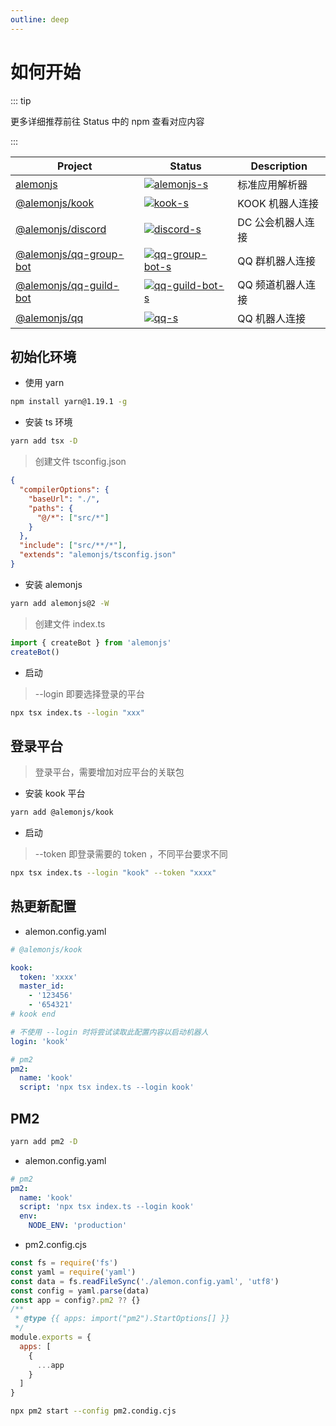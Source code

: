 ```yaml
---
outline: deep
---
```


# 如何开始

::: tip

更多详细推荐前往 Status 中的 npm 查看对应内容

:::

| Project                  | Status                              | Description       |
| ------------------------ | ----------------------------------- | ----------------- |
| [alemonjs]               | [![alemonjs-s]][alemonjs-p]         | 标准应用解析器    |
| [@alemonjs/kook]         | [![kook-s]][kook-p]                 | KOOK 机器人连接   |
| [@alemonjs/discord]      | [![discord-s]][discord-p]           | DC 公会机器人连接 |
| [@alemonjs/qq-group-bot] | [![qq-group-bot-s]][qq-group-bot-p] | QQ 群机器人连接   |
| [@alemonjs/qq-guild-bot] | [![qq-guild-bot-s]][qq-guild-bot-p] | QQ 频道机器人连接 |
| [@alemonjs/qq]           | [![qq-s]][qq-p]                     | QQ 机器人连接     |

[alemonjs]: https://github.com/ningmengchongshui/alemonjs
[alemonjs-s]: https://img.shields.io/npm/v/alemonjs.svg
[alemonjs-p]: https://www.npmjs.com/package/alemonjs
[@alemonjs/kook]: https://github.com/alemonjs/kook
[kook-s]: https://img.shields.io/npm/v/@alemonjs/kook.svg
[kook-p]: https://www.npmjs.com/package/@alemonjs/kook
[@alemonjs/discord]: https://github.com/alemonjs/discord
[discord-s]: https://img.shields.io/npm/v/@alemonjs/discord.svg
[discord-p]: https://www.npmjs.com/package/@alemonjs/discord
[@alemonjs/qq-group-bot]: https://github.com/alemonjs/qq-group-bot
[qq-group-bot-s]: https://img.shields.io/npm/v/@alemonjs/qq-group-bot.svg
[qq-group-bot-p]: https://www.npmjs.com/package/@alemonjs/qq-group-bot
[@alemonjs/qq-guild-bot]: https://github.com/alemonjs/qq-guild-bot
[qq-guild-bot-s]: https://img.shields.io/npm/v/@alemonjs/qq-guild-bot.svg
[qq-guild-bot-p]: https://www.npmjs.com/package/@alemonjs/qq-guild-bot
[@alemonjs/qq]: https://github.com/alemonjs/qq
[qq-s]: https://img.shields.io/npm/v/@alemonjs/qq.svg
[qq-p]: https://www.npmjs.com/package/@alemonjs/qq

## 初始化环境

- 使用 yarn

```sh
npm install yarn@1.19.1 -g
```

- 安装 ts 环境

```sh
yarn add tsx -D
```

> 创建文件 tsconfig.json

```json
{
  "compilerOptions": {
    "baseUrl": "./",
    "paths": {
      "@/*": ["src/*"]
    }
  },
  "include": ["src/**/*"],
  "extends": "alemonjs/tsconfig.json"
}
```

- 安装 alemonjs

```sh
yarn add alemonjs@2 -W
```

> 创建文件 index.ts

```ts
import { createBot } from 'alemonjs'
createBot()
```

- 启动

> --login 即要选择登录的平台

```sh
npx tsx index.ts --login "xxx"
```

## 登录平台

> 登录平台，需要增加对应平台的关联包

- 安装 kook 平台

```sh
yarn add @alemonjs/kook
```

- 启动

> --token 即登录需要的 token ，不同平台要求不同

```sh
npx tsx index.ts --login "kook" --token "xxxx"
```

## 热更新配置

- alemon.config.yaml

```yaml
# @alemonjs/kook

kook:
  token: 'xxxx'
  master_id:
    - '123456'
    - '654321'
# kook end

# 不使用 --login 时将尝试读取此配置内容以启动机器人
login: 'kook'

# pm2
pm2:
  name: 'kook'
  script: 'npx tsx index.ts --login kook'
```

## PM2

```sh
yarn add pm2 -D
```

- alemon.config.yaml

```yaml
# pm2
pm2:
  name: 'kook'
  script: 'npx tsx index.ts --login kook'
  env:
    NODE_ENV: 'production'
```

- pm2.config.cjs

```js
const fs = require('fs')
const yaml = require('yaml')
const data = fs.readFileSync('./alemon.config.yaml', 'utf8')
const config = yaml.parse(data)
const app = config?.pm2 ?? {}
/**
 * @type {{ apps: import("pm2").StartOptions[] }}
 */
module.exports = {
  apps: [
    {
      ...app
    }
  ]
}
```

```sh
npx pm2 start --config pm2.condig.cjs
```
